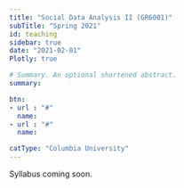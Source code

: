 ```yaml
---
title: "Social Data Analysis II (GR6001)"
subTitle: "Spring 2021"
id: teaching
sidebar: true
date: "2021-02-01"
Plotly: true

# Summary. An optional shortened abstract.
summary: 

btn:
- url : "#"
  name: 
- url : "#"
  name: 

catType: "Columbia University"
---
```

Syllabus coming soon.
